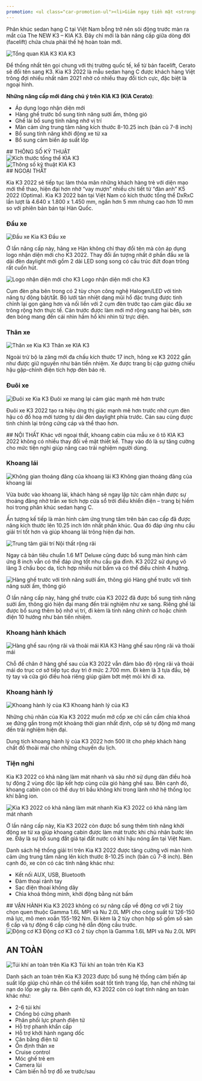 ```yaml
---
promotion: <ul class="car-promotion-ul"><li>Giảm ngay tiền mặt <strong>81 Triệu</strong></li><li>Ưu đãi&nbsp;<strong>giảm giá trực tiếp</strong>&nbsp;khi khách hàng liên hệ qua&nbsp;<strong><span>HOTLINE</span>.</strong></li><li>Tặng kèm 3 món<strong>&nbsp;phụ kiện</strong>&nbsp;chính hãng (<strong>Thảm chân, dù che mưa</strong>).</li><li>Tặng&nbsp;<strong>1/2</strong> bình nhiên liệu khi giao xe.</li><li>Bảo hành<strong>&nbsp;03 năm</strong>&nbsp;hoặc&nbsp;<strong>100.000km.</strong></li><li>Hỗ trợ mua xe với lãi suất thấp,thủ tục nhanh chóng, xét duyệt nhanh.</li><li>Lái thử xe tận nhà miễn phí, giao xe tận nhà.</li></ul>
---
```


Phân khúc sedan hạng C tại Việt Nam bỗng trở nên sôi động trước màn ra mắt của The NEW K3 – KIA K3. Đây chỉ mới là bản nâng cấp giữa dòng đời (facelift) chứa chưa phải thế hệ hoàn toàn mới.

<div class="post-img-wrapper">
<Image src="https://res.cloudinary.com/dfhheac8o/image/upload/v1695080501/KIA/KIA%20Car/kia-k3_muxbqh.jpg" alt="Tổng quan KIA K3" fill={true} />
<span class="post-img-title">KIA K3</span>
</div>

Để thống nhất tên gọi chung với thị trường quốc tế, kể từ bản facelift, Cerato sẽ đổi tên sang K3. Kia K3 2022 là mẫu sedan hạng C được khách hàng Việt trông đợi nhiều nhất năm 2021 nhờ có nhiều thay đổi tích cực, đặc biệt là ngoại hình.

**Những nâng cấp mới đáng chú ý trên KIA K3 (KIA Cerato)**:

- Áp dụng logo nhận diện mới
- Hàng ghế trước bổ sung tính năng sưởi ấm, thông gió
- Ghế lái bổ sung tính năng nhớ vị trí
- Màn cảm ứng trung tâm nâng kích thước 8-10.25 inch (bản cũ 7-8 inch)
- Bổ sung tính năng khởi động xe từ xa
- Bổ sung cảm biến áp suất lốp

<section id="thongso">
## THÔNG SỐ KỸ THUẬT

<div class="post-img-wrapper" style={{aspectRatio:3.76}}>
<Image src="https://res.cloudinary.com/dfhheac8o/image/upload/v1695080501/KIA/KIA%20Car/kich-thuoc-kia-k3_tofnds.png" alt="Kích thước tổng thể KIA K3" fill={true} />
</div>

<div class="post-img-wrapper-no-margin" style={{aspectRatio:0.663}}>
<Image src="https://res.cloudinary.com/dfhheac8o/image/upload/v1695080501/KIA/KIA%20Car/thong-so-ky-thuat-kia-k3_pkpmla.jpg" alt="Thông số kỹ thuật KIA K3" fill={true} />
</div>

</section>

<section id="ngoaithat">
## NGOẠI THẤT

Kia K3 2022 sẽ tiếp tục làm thỏa mãn những khách hàng trẻ với diện mạo mới thể thao, hiện đại hơn nhờ “vay mượn” nhiều chi tiết từ “đàn anh” K5 2022 (Optima). Kia K3 2022 bán tại Việt Nam có kích thước tổng thể DxRxC lần lượt là 4.640 x 1.800 x 1.450 mm, ngắn hơn 5 mm nhưng cao hơn 10 mm so với phiên bản bán tại Hàn Quốc.

### Đầu xe

<div class="post-img-wrapper">
<Image src="https://res.cloudinary.com/dfhheac8o/image/upload/v1695080501/KIA/KIA%20Car/kia-k3-dau-xe_dhiy5u.jpg" alt="Đầu xe Kia K3" fill={true} />
<span class="post-img-title">Đầu xe</span>
</div>

Ở lần nâng cấp này, hãng xe Hàn không chỉ thay đổi tên mà còn áp dụng logo nhận diện mới cho K3 2022. Thay đổi ấn tượng nhất ở phần đầu xe là dải đèn daylight mới gồm 2 dải LED song song có cấu trúc đứt đoạn trông rất cuốn hút.

<div class="post-img-wrapper" style={{aspectRatio:1.98}}>
<Image src="https://res.cloudinary.com/dfhheac8o/image/upload/v1695080500/KIA/KIA%20Car/kia-k3-dau-xe-mat-ga-lang_v5hdhh.jpg" alt="Logo nhận diện mới cho K3" fill={true} />
<span class="post-img-title">Logo nhận diện mới cho K3</span>
</div>

Cụm đèn pha bên trong có 2 tùy chọn công nghệ Halogen/LED với tính năng tự động bật/tắt. Bộ lưới tản nhiệt dạng mũi hổ đặc trưng được tinh chỉnh lại gọn gàng hơn và nối liền với 2 cụm đèn trước tạo cảm giác đầu xe trông rộng hơn thực tế. Cản trước được làm mới mở rộng sang hai bên, sơn đen bóng mang đến cái nhìn hầm hố khi nhìn từ trực diện.

### Thân xe

<div class="post-img-wrapper">
<Image src="https://res.cloudinary.com/dfhheac8o/image/upload/v1695080499/KIA/KIA%20Car/kia-k3-than-xe_xelqbu.jpg" alt="Thân xe Kia K3" fill={true} />
<span class="post-img-title">Thân xe KIA K3</span>
</div>

Ngoài trừ bộ la zăng mới đa chấu kích thước 17 inch, hông xe K3 2022 gần như được giữ nguyên như bản tiền nhiệm. Xe được trang bị cặp gương chiếu hậu gập-chỉnh điện tích hợp đèn báo rẽ.

### Đuôi xe

<div class="post-img-wrapper" style={{aspectRatio:1.33333}}>
<Image src="https://res.cloudinary.com/dfhheac8o/image/upload/v1695080499/KIA/KIA%20Car/kia-k3-duoi-xe_bltk7i.jpg" alt="Đuôi xe Kia K3" fill={true} />
<span class="post-img-title">Đuôi xe mang lại cảm giác mạnh mẽ hơn trước</span>
</div>

Đuôi xe K3 2022 tạo ra hiệu ứng thị giác mạnh mẽ hơn trước nhờ cụm đèn hậu có đồ hoạ mới tương tự dải đèn daylight phía trước. Cản sau cũng được tinh chỉnh lại trông cứng cáp và thể thao hơn.

</section>

<section id="noithat"> 
## NỘI THẤT
Khác với ngoại thất, khoang cabin của mẫu xe ô tô KIA K3 2022 không có nhiều thay đổi về mặt thiết kế. Thay vào đó là sự tăng cường cho mức tiện nghi giúp nâng cao trải nghiệm người dùng.

### Khoang lái

<div class="post-img-wrapper" style={{aspectRatio:1.69}}>
<Image src="https://res.cloudinary.com/dfhheac8o/image/upload/v1695080499/KIA/KIA%20Car/kia-k3-tien-nghi_eiffqw.jpg" alt="Không gian thoáng đãng của khoang lái K3" fill={true} />
<span class="post-img-title">Không gian thoáng đãng của khoang lái</span>
</div>

Vừa bước vào khoang lái, khách hàng sẽ ngay lập tức cảm nhận được sự thoáng đãng nhờ trần xe tích hợp cửa sổ trời điều khiển điện – trang bị hiếm hoi trong phân khúc sedan hạng C.

Ấn tượng kế tiếp là màn hình cảm ứng trung tâm trên bản cao cấp đã được nâng kích thước lên 10.25 inch lớn nhất phân khúc. Qua đó đáp ứng nhu cầu giải trí tốt hơn và giúp khoang lái trông hiện đại hơn.

<div class="post-img-wrapper">
<Image src="https://res.cloudinary.com/dfhheac8o/image/upload/v1695080500/KIA/KIA%20Car/kia-k3-dieu-hoa_dcpnyi.jpg" alt="Trung tâm giải trí" fill={true} />
<span class="post-img-title">Nội thất rộng rãi</span>
</div>

Ngay cả bản tiêu chuẩn 1.6 MT Deluxe cũng được bổ sung màn hình cảm ứng 8 inch vẫn có thể đáp ứng tốt nhu cầu gia đình. K3 2022 sử dụng vô lăng 3 chấu bọc da, tích hợp nhiều nút bấm và có thể điều chỉnh 4 hướng.

<div class="post-img-wrapper">
<Image src="https://res.cloudinary.com/dfhheac8o/image/upload/v1695080500/KIA/KIA%20Car/kia-k3-ghe-truoc_buiygk.jpg" alt="Hàng ghế trước với tính năng sưởi ấm, thông gió" fill={true} />
<span class="post-img-title">Hàng ghế trước với tính năng sưởi ấm, thông gió</span>
</div>

Ở lần nâng cấp này, hàng ghế trước của K3 2022 đã được bổ sung tính năng sưởi ấm, thông gió hiện đại mang đến trải nghiệm như xe sang. Riêng ghế lái được bổ sung thêm bộ nhớ vị trí, đi kèm là tính năng chỉnh cơ hoặc chỉnh điện 10 hướng như bản tiền nhiệm.

### Khoang hành khách

<div class="post-img-wrapper">
<Image src="https://res.cloudinary.com/dfhheac8o/image/upload/v1695080500/KIA/KIA%20Car/kia-k3-khoang-hanh-khach_teei6t.jpg" alt="Hàng ghế sau rộng rãi và thoải mái KIA K3" fill={true} />
<span class="post-img-title">Hàng ghế sau rộng rãi và thoải mái</span>
</div>

Chỗ để chân ở hàng ghế sau của K3 2022 vẫn đảm bảo độ rộng rãi và thoải mái do trục cơ sở tiếp tục duy trì ở mức 2.700 mm. Đi kèm là 3 tựa đầu, bệ tỳ tay và cửa gió điều hoà riêng giúp giảm bớt mệt mỏi khi đi xa.

### Khoang hành lý

<div class="post-img-wrapper" style={{aspectRatio:2.35}}>
<Image src="https://res.cloudinary.com/dfhheac8o/image/upload/v1695080499/KIA/KIA%20Car/kia-k3-khoang-hanh-ly_i8umfx.jpg" alt="Khoang hành lý của K3" fill={true} />
<span class="post-img-title">Khoang hành lý của K3</span>
</div>

Những chủ nhân của Kia K3 2022 muốn mở cốp xe chỉ cần cầm chìa khoá xe đứng gần trong một khoảng thời gian nhất định, cốp sẽ tự động mở mang đến trải nghiệm hiện đại.

Dung tích khoang hành lý của K3 2022 hơn 500 lít cho phép khách hàng chất đồ thoải mái cho những chuyến du lịch.

### Tiện nghi

Kia K3 2022 có khả năng làm mát nhanh và sâu nhờ sử dụng dàn điều hoà tự động 2 vùng độc lập kết hợp cùng cửa gió hàng ghế sau. Bên cạnh đó, khoang cabin còn có thể duy trì bầu không khí trong lành nhờ hệ thống lọc khí bằng ion.

<div class="post-img-wrapper" style={{aspectRatio:1.69}}>
<Image src="https://res.cloudinary.com/dfhheac8o/image/upload/v1695080499/KIA/KIA%20Car/kia-k3-tien-nghi_eiffqw.jpg" alt="
Kia K3 2022 có khả năng làm mát nhanh" fill={true} />
<span class="post-img-title">Kia K3 2022 có khả năng làm mát nhanh</span>
</div>

Ở lần nâng cấp này, Kia K3 2022 còn được bổ sung thêm tính năng khởi động xe từ xa giúp khoang cabin được làm mát trước khi chủ nhân bước lên xe. Đây là sự bổ sung đắt giá tại đất nước có khí hậu nóng ẩm tại Việt Nam.

Danh sách hệ thống giải trí trên Kia K3 2022 được tăng cường với màn hình cảm ứng trung tâm nâng lên kích thước 8-10.25 inch (bản cũ 7-8 inch). Bên cạnh đó, xe còn có các tính năng khác như:

- Kết nối AUX, USB, Bluetooth
- Đàm thoại rảnh tay
- Sạc điện thoại không dây
- Chìa khoá thông minh, khởi động bằng nút bấm

</section>

<section id="vanhanh">
## VẬN HÀNH
Kia K3 2023 không có sự nâng cấp về động cơ với 2 tùy chọn quen thuộc Gamma 1.6L MPI và Nu 2.0L MPI cho công suất từ 126-150 mã lực, mô men xoắn 155-192 Nm. Đi kèm là 2 tùy chọn hộp số gồm số sàn 6 cấp và tự động 6 cấp cùng hệ dẫn động cầu trước.

<div class="post-img-wrapper" style={{aspectRatio:1.41}}>
<Image src="https://res.cloudinary.com/dfhheac8o/image/upload/v1695080499/KIA/KIA%20Car/kia-k3-van-hanh_arrdwk.jpg" alt="Động cơ K3" fill={true} />
<span class="post-img-title">Động cơ K3 có 2 tùy chọn là Gamma 1.6L MPI và Nu 2.0L MPI</span>
</div>

</section>

<section id="antoan">

## AN TOÀN

<div class="post-img-wrapper">
<Image src="https://res.cloudinary.com/dfhheac8o/image/upload/v1695080499/KIA/KIA%20Car/kia-k3-tui-khi-an-toan_yrm64s.jpg" alt="Túi khí an toàn trên Kia K3" fill={true} />
<span class="post-img-title">Túi khí an toàn trên Kia K3</span>
</div>

Danh sách an toàn trên Kia K3 2023 được bổ sung hệ thống cảm biến áp suất lốp giúp chủ nhân có thể kiểm soát tốt tình trạng lốp, hạn chế những tai nạn do lốp xe gây ra. Bên cạnh đó, K3 2022 còn có loạt tính năng an toàn khác như:

- 2-6 túi khí
- Chống bó cứng phanh
- Phân phối lực phanh điện tử
- Hỗ trợ phanh khẩn cấp
- Hỗ trợ khởi hành ngang dốc
- Cân bằng điện tử
- Ổn định thân xe
- Cruise control
- Móc ghế trẻ em
- Camera lùi
- Cảm biến hỗ trợ đỗ xe trước/sau

</section>
